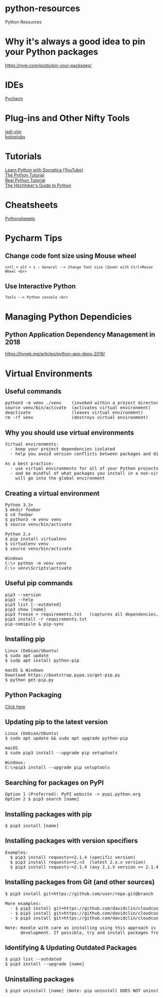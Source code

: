 # python-resources
Python Resources

# Why it's always a good idea to pin your Python packages
https://nvie.com/posts/pin-your-packages/

# IDEs
[Pycharm](https://www.jetbrains.com/pycharm/)

# Plug-ins and Other Nifty Tools
[jedi-vim](https://github.com/davidclin/jedi-vim)
<br>
[botostubs](https://github.com/davidclin/botostubs)

# Tutorials
[Learn Python with Socratica (YouTube)](https://www.youtube.com/watch?v=bY6m6_IIN94&list=PLi01XoE8jYohWFPpC17Z-wWhPOSuh8Er-) 
<br>
[The Python Tutorial](https://docs.python.org/3.7/tutorial/index.html) 
<br>
[Real Python Tutorial](https://realpython.com/)
<br>
[The Hitchhiker's Guide to Python](https://docs.python-guide.org/)

# Cheatsheets
[Pythonsheeets](https://www.pythonsheets.com/)

# Pycharm Tips
## Change code font size using Mouse wheel
    cntl + alt + s : General --> Change font size (Zoom) with Ctrl+Mouse Wheel <br>
## Use Interactive Python
    Tools --> Python console <br>
    
# Managing Python Dependicies


## Python Application Dependency Management in 2018
https://hynek.me/articles/python-app-deps-2018/


# Virtual Environments

## Useful commands
<pre>
python3 -m venv ./venv    (invoked within a project directory)
source venv/bin/activate  (activates virtual environment)
deactivate                (leaves virtual environment)
rm -rf venv               (destroys virtual environment)
</pre>

## Why you should use virtual environments
<pre>
Virtual environments:
  - keep your project dependencies isolated
  - help you avoid version conflicts between packages and different version of the Python runtime

As a best practice:
  - use virtual environments for all of your Python projects in order to store their dependencies
  - and be mindful of what packages you install in a non-virtual environment as such package installs
    will go into the global environment
</pre>

## Creating a virtual environment
<pre>
Python 3.3+
$ mkdir foobar
$ cd foobar
$ python3 -m venv venv
$ source venv/bin/activate

Python 2.x
$ pip install virtualenv
$ virtualenv venv
$ source venv/bin/activate

Windows
C:\> python -m venv venv
C:\> venv\Scripts\activate
</pre>


## Useful pip commands
<pre>
pip3 --version
pip3 --help
pip3 list [--outdated]
pip3 show [name]
pip3 freeze > requirements.txt   (captures all dependencies, including secondary dependencies and their exact version numbers)
pip3 install -r requirements.txt
pip-comipile & pip-sync
</pre>


## Installing pip
<pre>
Linux (Debian/Ubuntu)
$ sudo apt update
$ sudp apt install python-pip

macOS & Windows
Download https://bootstrap.pypa.io/get-pip.py
$ python get-pip.py
</pre>

## Python Packaging
[Click here](packaging.python.org/installing)

## Updating pip to the latest version
<pre>
Linux (Debian/Ubuntu)
$ sudo apt update && sudo apt upgrade python-pip

macOS
$ sudo pip3 install --upgrade pip setuptools

Windows:
C:\>pip3 install --upgrade pip setuptools
</pre>


## Searching for packages on PyPI
<pre>
Option 1 (Preferred): PyPI website -> pypi.python.org
Option 2 $ pip3 search [name] 
</pre>


## Installing packages with pip
<pre>
$ pip3 install [name]
</pre>

## Installing packages with version specifiers
<pre>
Examples:
  $ pip3 install requests==2.1.4 (specific version)
  $ pip3 install requests>=2,<3  (latest 2.x.x version)
  $ pip3 install requests~=2.1.4 (any 2.1.X version >= 2.1.4)
</pre>

## Installing packages from Git (and other sources)
<pre>
$ pip3 install git+https://github.com/user/repo.git@branch

More examples:
  - $ pip3 install git+https://github.com/davidclin/cloudcustodian-policies.git@master   (install from branch)
  - $ pip3 install git+https://github.com/davidclin/cloudcustodian-policies.git@3adef5ca (install from hash)
  - $ pip3 install git+https://github.com/davidclin/cloudcustodian-policies.git@v1.10.2  (install from tag/release)

Note: Handle with care as installing using this approach is typically for accessing the "cutting edge" packages that may still be in   
      development. If possible, try and install packages from PyPI. 
</pre>

## Identifying & Updating Outdated Packages
<pre>
$ pip3 list --outdated
$ pip3 install --upgrade [name]
</pre>


## Uninstalling packages
<pre>
$ pip3 uninstall [name] (Note: pip uninstall DOES NOT uninstall secondary dependencies)
</pre>

